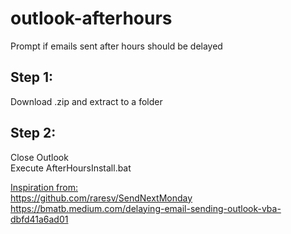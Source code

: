 # outlook-afterhours
Prompt if emails sent after hours should be delayed

## Step 1:
Download .zip and extract to a folder

## Step 2:
Close Outlook\
Execute AfterHoursInstall.bat

<u>Inspiration from:</u>\
https://github.com/raresv/SendNextMonday \
https://bmatb.medium.com/delaying-email-sending-outlook-vba-dbfd41a6ad01
